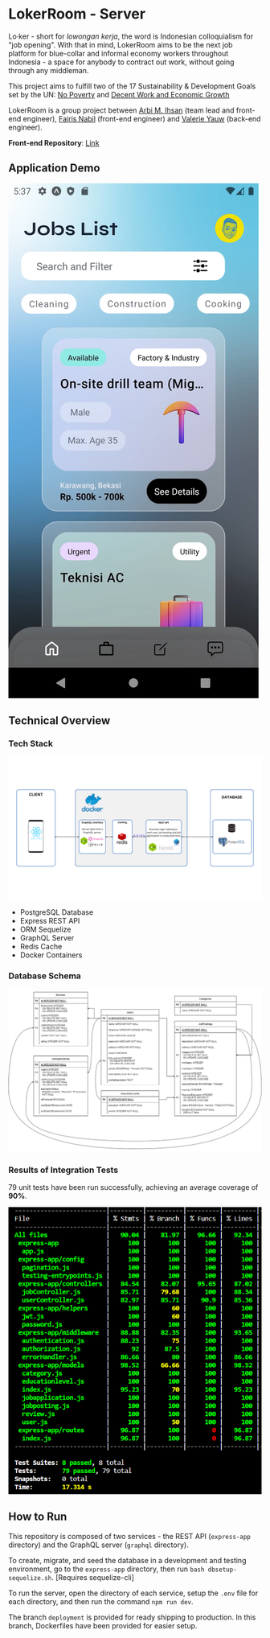 # LokerRoom - Server

Lo·ker - short for *lowongan kerja*, the word is Indonesian colloquialism for "job opening". With that in mind, LokerRoom aims to be the next job platform for blue-collar and informal economy workers throughout Indonesia - a space for anybody to contract out work, without going through any middleman.

This project aims to fulfill two of the 17 Sustainability & Development Goals set by the UN: [No Poverty](https://indonesia.un.org/en/sdgs/1/progress) and [Decent Work and Economic Growth](https://indonesia.un.org/en/sdgs/8/progress)

LokerRoom is a group project between [Arbi M. Ihsan](https://github.com/arbiihsan) (team lead and front-end engineer), [Fairis Nabil](https://github.com/Nacho7S) (front-end engineer) and [Valerie Yauw](https://github.com/ValYauw) (back-end engineer).

**Front-end Repository**: [Link](https://github.com/arbiihsan/LokerRoom-client)

## Application Demo

![Demo](demo-app.png)

## Technical Overview

### Tech Stack

![Tech Stack](tech-stack.png)

 - PostgreSQL Database
 - Express REST API
 - ORM Sequelize
 - GraphQL Server
 - Redis Cache
 - Docker Containers

### Database Schema

![ERD](ERD.png)

### Results of Integration Tests

79 unit tests have been run successfully, achieving an average coverage of **90%**.

![Results of Integration Tests](integration-test-coverage.png)

## How to Run

This repository is composed of two services - the REST API (`express-app` directory) and the GraphQL server (`graphql` directory). 

To create, migrate, and seed the database in a development and testing environment, go to the `express-app` directory, then run `bash dbsetup-sequelize.sh`. [Requires sequelize-cli]

To run the server, open the directory of each service, setup the `.env` file for each directory, and then run the command `npm run dev`.

The branch `deployment` is provided for ready shipping to production. In this branch, Dockerfiles have been provided for easier setup.